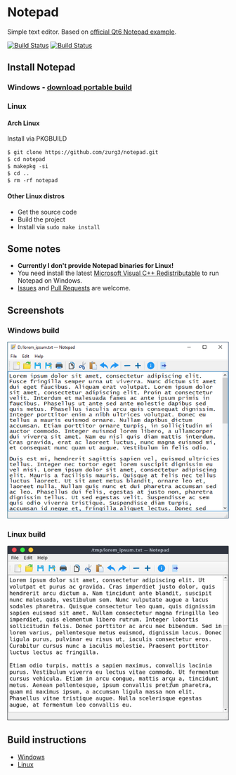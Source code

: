 # Notepad

Simple text editor. Based on [official Qt6 Notepad example](https://code.qt.io/cgit/qt/qtbase.git/tree/examples/widgets/tutorials/notepad?h=6.1).

[![Build Status](https://github.com/zurg3/notepad/workflows/Windows/badge.svg?branch=master&event=push)](https://github.com/zurg3/notepad/actions)
[![Build Status](https://github.com/zurg3/notepad/workflows/Linux/badge.svg?branch=master&event=push)](https://github.com/zurg3/notepad/actions)

## Install Notepad
### Windows - [download portable build](https://github.com/zurg3/notepad/releases/latest)

### Linux
#### Arch Linux
Install via PKGBUILD
```
$ git clone https://github.com/zurg3/notepad.git
$ cd notepad
$ makepkg -si
$ cd ..
$ rm -rf notepad
```

#### Other Linux distros
- Get the source code
- Build the project
- Install via `sudo make install`

## Some notes
- **Currently I don't provide Notepad binaries for Linux!**
- You need install the latest [Microsoft Visual C++ Redistributable](https://support.microsoft.com/help/2977003) to run Notepad on Windows.
- [Issues](https://github.com/zurg3/notepad/issues) and [Pull Requests](https://github.com/zurg3/notepad/pulls) are welcome.

## Screenshots
### Windows build
![Screenshot of Windows build](https://raw.githubusercontent.com/zurg3/notepad/master/docs/img/screenshot_windows.png)

### Linux build
![Screenshot of Linux build](https://raw.githubusercontent.com/zurg3/notepad/master/docs/img/screenshot_linux.png)

## Build instructions
- [Windows](https://github.com/zurg3/notepad/blob/master/docs/build-win.md)
- [Linux](https://github.com/zurg3/notepad/blob/master/docs/build-linux.md)
